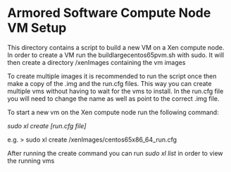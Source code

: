 Armored Software Compute Node VM Setup
=======================================
This directory contains a script to build a new VM on a Xen compute node.
In order to create a VM run the buildlargecentos65pvm.sh with sudo.
It will then create a directory /xenImages containing the vm images


To create multiple images it is recommended to run the script once
then make a copy of the .img and the run.cfg files. This way you can create multiple 
vms without having to wait for the vms to install.
In the run.cfg file you will need to change the name as well as point to the correct
.img file.

To start a new vm on the Xen compute node run the following command:

*sudo xl create [run.cfg file]* 

e.g. > sudo xl create /xenImages/centos65x86_64_run.cfg

After running the create command you can run
*sudo xl list* in order to view the running vms


